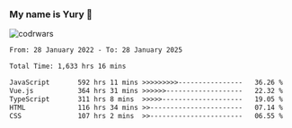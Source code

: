 ### My name is Yury 👋 
![codrwars](https://www.codewars.com/users/litury/badges/micro) 


<!--START_SECTION:waka-->

```txt
From: 28 January 2022 - To: 28 January 2025

Total Time: 1,633 hrs 16 mins

JavaScript       592 hrs 11 mins >>>>>>>>>----------------   36.26 %
Vue.js           364 hrs 31 mins >>>>>>-------------------   22.32 %
TypeScript       311 hrs 8 mins  >>>>>--------------------   19.05 %
HTML             116 hrs 34 mins >>-----------------------   07.14 %
CSS              107 hrs 2 mins  >>-----------------------   06.55 %
```

<!--END_SECTION:waka-->

